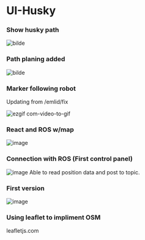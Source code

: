 # UI-Husky

### Show husky path

![bilde](https://user-images.githubusercontent.com/83178024/232010622-bdd4424e-47d2-4b81-83e9-0a5c17ba1399.png)

### Path planing added

![bilde](https://user-images.githubusercontent.com/83178024/231753440-95f5d42d-060e-4a50-a719-b5d51449551e.png)

### Marker following robot
Updating from /emlid/fix

![ezgif com-video-to-gif](https://user-images.githubusercontent.com/83178024/229845661-2022f94a-3081-493f-a7d3-e2ff74e58d5a.gif)


### React and ROS w/map
![image](https://user-images.githubusercontent.com/83178024/224990491-55b3e658-1c6a-4fa0-8828-dfb2812acf00.png)



### Connection with ROS (First control panel)
![image](https://user-images.githubusercontent.com/83178024/222717132-3b15befb-dd86-4ee4-94a5-61714ad0f962.png)
Able to read position data and post to topic.

### First version
![image](https://user-images.githubusercontent.com/83178024/220864842-858c06f5-ea2c-4a4a-baec-514b97a6feba.png)


### Using leaflet to impliment OSM
leafletjs.com
